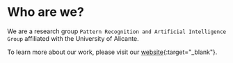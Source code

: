 # Who are we?

We are a research group `Pattern Recognition and Artificial Intelligence Group` affiliated with the University of Alicante. 

To learn more about our work, please visit our [website](https://praig.ua.es/){:target="_blank"}.
